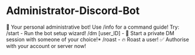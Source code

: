 # Administrator-Discord-Bot
🤖 Your personal administrative bot! Use /info for a command guide!   Try: /start - Run the bot setup wizard! /dm [user_ID] - 📨 Start a private DM session with someone of your choice!* /roast - 🔥 Roast a user!  ✅ Authorise with your account or server now!
